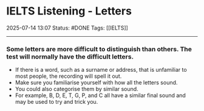 # IELTS Listening - Letters

2025-07-14 13:07
Status: #DONE 
Tags: [[IELTS]]

---
### Some letters are more difficult to distinguish than others. The test will normally have the difficult letters.

- If there is a word, such as a surname or address, that is unfamiliar to most people, the recording will spell it out.
- Make sure you familiarise yourself with how all the letters sound.
- You could also categorise them by similar sound.
- For example, B, D, E, T, G, P, and C all have a similar final sound and may be used to try and trick you.  